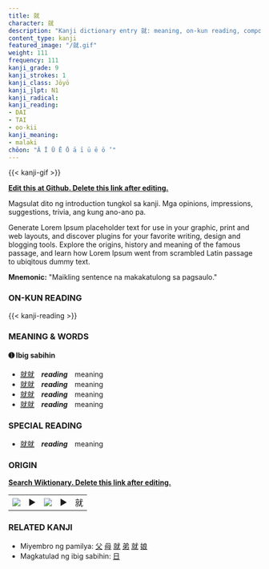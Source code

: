 ```yaml
---
title: 就
character: 就
description: "Kanji dictionary entry 就: meaning, on-kun reading, compounds, origin, related kanji"
content_type: kanji
featured_image: "/就.gif"
weight: 111
frequency: 111
kanji_grade: 9
kanji_strokes: 1
kanji_class: Jōyō
kanji_jlpt: N1
kanji_radical: 
kanji_reading: 
- DAI
- TAI
- oo-kii
kanji_meaning:
- malaki
chōon: "Ā Ī Ū Ē Ō ā ī ū ē ō ’"
---
```

[//]: # (Don't edit the line below. Kanji animated GIF code is automatically generated.)
{{< kanji-gif >}}

[//]: # (Edit below this line.)

**[Edit this at Github. Delete this link after editing.](https://github.com/tim0g/tim/tree/main/content/kanji/就/index.md)**

Magsulat dito ng introduction tungkol sa kanji. Mga opinions, impressions, suggestions, trivia, ang kung ano-ano pa.

Generate Lorem Ipsum placeholder text for use in your graphic, print and web layouts, and discover plugins for your favorite writing, design and blogging tools. Explore the origins, history and meaning of the famous passage, and learn how Lorem Ipsum went from scrambled Latin passage to ubiqitous dummy text.
 
**Mnemonic:** "Maikling sentence na makakatulong sa pagsaulo."

### ON-KUN READING

[//]: # (Don't edit the line below. ON-KUN READING code is automatically generated.)
{{< kanji-reading >}}

### MEANING & WORDS

#### ➊ **Ibig sabihin**
  - [就](../就)[就](../就)　***reading***　meaning
  - [就](../就)[就](../就)　***reading***　meaning
  - [就](../就)[就](../就)　***reading***　meaning
  - [就](../就)[就](../就)　***reading***　meaning

### SPECIAL READING
  - [就](../就)[就](../就)　***reading***　meaning

### ORIGIN

**[Search Wiktionary. Delete this link after editing.](https://wiktionary.org/wiki/就)**
<table class="kanji-table"><tr><td>
<img src="60px-就-bronze.svg.png">
</td><td>▶</td><td>
<img src="60px-就-oracle.svg.png">
</td><td>▶</td>
<td class="kanji-origin">就</td>
</tr></table>

### RELATED KANJI
- Miyembro ng pamilya: [父](../父) [母](../母) [就](../就) [弟](../弟) [就](../就) [娘](../娘)
- Magkatulad ng ibig sabihin: [日](../日)

